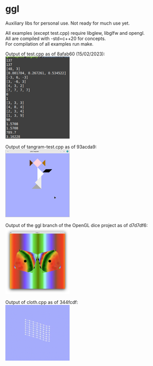 # ggl
Auxiliary libs for personal use.
Not ready for much use yet.

All examples (except test.cpp) require libglew, libglfw and opengl.\
All are compiled with -std=c++20 for concepts.\
For compilation of all examples run make.

Output of test.cpp as of 8afab60 (15/02/2023):\
<img src='images/example.png' width='200'/>

Output of tangram-test.cpp as of 93acda9:\
<img src='images/tangram.png' width='200'/>

Output of the ggl branch of the OpenGL dice project as of d7d7df6:\
<img src='images/dice.png' width='200'/>

Output of cloth.cpp as of 344fcdf:\
<img src="images/cloth.gif" width='200'/>

